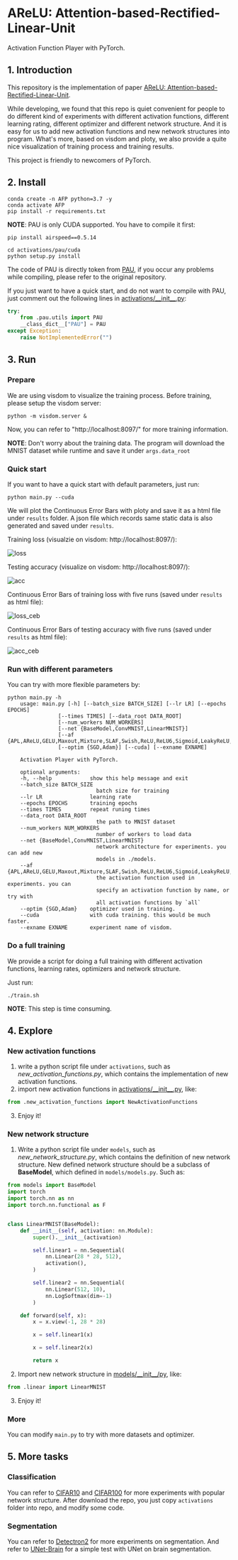 # AReLU: Attention-based-Rectified-Linear-Unit

Activation Function Player with PyTorch.

## 1. Introduction

This repository is the implementation of paper [AReLU: Attention-based-Rectified-Linear-Unit](AReLU). 

While developing, we found that this repo is quiet convenient for people to do different kind of experiments with different activation functions, different learning rating, different optimizer and different network structure. And it is easy for us to add new activation functions and new network structures into program. What's more, based on visdom and ploty, we also provide a quite nice visualization of training process and training results.

This project is friendly to newcomers of PyTorch.

## 2. Install

```shell
conda create -n AFP python=3.7 -y
conda activate AFP
pip install -r requirements.txt
```

**NOTE**: PAU is only CUDA supported. You have to compile it first:
``` shell
pip install airspeed==0.5.14 

cd activations/pau/cuda
python setup.py install
```

The code of PAU is directly token from [PAU](https://github.com/ml-research/pau.git), if you occur any problems while compiling, please refer to the original repository.

If you just want to have a quick start, and do not want to compile with PAU, just comment out the following lines in [activations/\_\_init\_\_.py](activations/__init__.py):

```python
try:
    from .pau.utils import PAU
    __class_dict__["PAU"] = PAU
except Exception:
    raise NotImplementedError("")
```

## 3. Run

### Prepare

We are using visdom to visualize the training process. 
Before training, please setup the visdom server:
```shell
python -m visdom.server &
```
Now, you can refer to "http://localhost:8097/" for more training information.

**NOTE**: Don't worry about the training data. The program will download the MNIST dataset while runtime and save it under `args.data_root`

### Quick start
If you want to have a quick start with default parameters, just run:
```shell
python main.py --cuda
```

We will plot the Continuous Error Bars with ploty and save it as a html file under `results` folder. A json file which records same static data is also generated and saved under `results`.

Training loss (visualzie on visdom: http://localhost:8097/):

![loss](pictures/loss.png)

Testing accuracy (visualize on visdom: http://localhost:8097/):

![acc](pictures/acc.png)

Continuous Error Bars of training loss with five runs (saved under `results` as html file):

![loss_ceb](pictures/loss_ceb.png)

Continuous Error Bars of testing accuracy with five runs (saved under `results` as html file):

![acc_ceb](pictures/acc_ceb.png)

### Run with different parameters
You can try with more flexible parameters by:

```shell
python main.py -h
    usage: main.py [-h] [--batch_size BATCH_SIZE] [--lr LR] [--epochs EPOCHS]
                [--times TIMES] [--data_root DATA_ROOT]
                [--num_workers NUM_WORKERS]
                [--net {BaseModel,ConvMNIST,LinearMNIST}]
                [--af {APL,AReLU,GELU,Maxout,Mixture,SLAF,Swish,ReLU,ReLU6,Sigmoid,LeakyReLU,ELU,PReLU,SELU,Tanh,RReLU,CELU,Softplus,PAU,all}]
                [--optim {SGD,Adam}] [--cuda] [--exname EXNAME]

    Activation Player with PyTorch.

    optional arguments:
    -h, --help            show this help message and exit
    --batch_size BATCH_SIZE
                            batch size for training
    --lr LR               learning rate
    --epochs EPOCHS       training epochs
    --times TIMES         repeat runing times
    --data_root DATA_ROOT
                            the path to MNIST dataset
    --num_workers NUM_WORKERS
                            number of workers to load data
    --net {BaseModel,ConvMNIST,LinearMNIST}
                            network architecture for experiments. you can add new
                            models in ./models.
    --af {APL,AReLU,GELU,Maxout,Mixture,SLAF,Swish,ReLU,ReLU6,Sigmoid,LeakyReLU,ELU,PReLU,SELU,Tanh,RReLU,CELU,Softplus,PAU,all}
                            the activation function used in experiments. you can
                            specify an activation function by name, or try with
                            all activation functions by `all`
    --optim {SGD,Adam}    optimizer used in training.
    --cuda                with cuda training. this would be much faster.
    --exname EXNAME       experiment name of visdom.
```

### Do a full training
We provide a script for doing a full training with different activation functions, learning rates, optimizers and network structure.

Just run:
```shell
./train.sh
```

**NOTE**: This step is time consuming.

## 4. Explore

### New activation functions
1. write a python script file under `activations`, such as *new_activation_functions.py*, which contains the implementation of new activation functions. 
2. import new activation functions in [activations/\_\_init\_\_.py](activations/__init__.py), like:

```python
from .new_activation_functions import NewActivationFunctions
```
3. Enjoy it! 

### New network structure
1. Write a python script file under `models`, such as *new_network_structure.py*, which contains the definition of new network structure. New defined network structure should be a subclass of **BaseModel**, which defined in `models/models.py`. Such as:

```python
from models import BaseModel
import torch
import torch.nn as nn
import torch.nn.functional as F


class LinearMNIST(BaseModel):
    def __init__(self, activation: nn.Module):
        super().__init__(activation)

        self.linear1 = nn.Sequential(
            nn.Linear(28 * 28, 512),
            activation(),
        )

        self.linear2 = nn.Sequential(
            nn.Linear(512, 10),
            nn.LogSoftmax(dim=-1)
        )

    def forward(self, x):
        x = x.view(-1, 28 * 28)

        x = self.linear1(x)

        x = self.linear2(x)

        return x
```

2. Import new network structure in [models/\_\_init\_\_/py](models/__init__.py), like:
```python
from .linear import LinearMNIST
```

3. Enjoy it!

### More
You can modify `main.py` to try with more datasets and optimizer.

## 5. More tasks

### Classification

You can refer to [CIFAR10](https://github.com/kuangliu/pytorch-cifar.git) and [CIFAR100](https://github.com/weiaicunzai/pytorch-cifar100.git) for more experiments with popular network structure. 
After download the repo, you just copy `activations` folder into repo, and modify some code.

### Segmentation 

You can refer to [Detectron2](https://github.com/facebookresearch/detectron2.git) for more experiments on segmentation. And refer to [UNet-Brain](https://github.com/mateuszbuda/brain-segmentation-pytorch.git) for a simple test with UNet on brain segmentation.